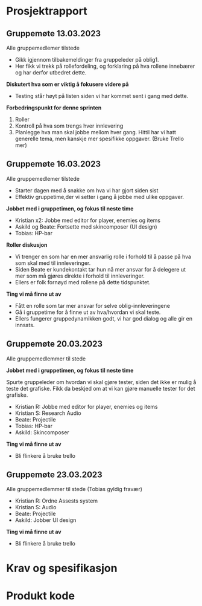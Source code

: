 # Prosjektrapport

## Gruppemøte 13.03.2023 

Alle gruppemedlemer tilstede 

- Gikk igjennom tilbakemeldinger fra gruppeleder på oblig1.
- Her fikk vi trekk på rollefordeling, og forklaring på hva rollene innebærer og har derfor utbedret dette. 

**Diskutert hva som er viktig å fokusere videre på** 
- Testing står høyt på listen siden vi har kommet sent i gang med dette. 

**Forbedringspunkt for denne sprinten**

1. Roller
2. Kontroll på hva som trengs hver innlevering 
3. Planlegge hva man skal jobbe mellom hver gang. Hittil har vi hatt generelle tema, men kanskje mer spesifikke oppgaver. (Bruke Trello mer)

## Gruppemøte 16.03.2023 

Alle gruppemedlemer tilstede 

- Starter dagen med å snakke om hva vi har gjort siden sist
- Effektiv gruppetime,der vi setter i gang å jobbe med ulike oppgaver.  

**Jobbet med i gruppetimen, og fokus til neste time**

- Kristian x2: Jobbe med editor for player, enemies og items 
- Askild og Beate: Fortsette med skincomposer (UI design)
- Tobias: HP-bar

**Roller diskusjon**

- Vi trenger en som har en mer ansvarlig rolle i forhold til å passe på hva som skal med til innleveringer. 
- Siden Beate er kundekontakt tar hun nå mer ansvar for å delegere ut mer som må gjøres direkte i forhold til innleveringer.
- Ellers er folk fornøyd med rollene på dette tidspunktet. 

**Ting vi må finne ut av**

- Fått en rolle som tar mer ansvar for selve oblig-innleveringene 
- Gå i gruppetime for å finne ut av hva/hvordan vi skal teste.
- Ellers fungerer gruppedynamikken godt, vi har god dialog og alle gir en innsats. 

## Gruppemøte 20.03.2023

Alle gruppemedlemmer til stede

**Jobbet med i gruppetimen, og fokus til neste time**

Spurte gruppeleder om hvordan vi skal gjøre tester, siden det ikke er mulig å teste 
det grafiske. Fikk da beskjed om at vi kan gjøre manuelle tester for det grafiske.

- Kristian R: Jobbe med editor for player, enemies og items 
- Kristian S: Research Audio
- Beate: Projectile
- Tobias: HP-bar
- Askild: Skincomposer 

**Ting vi må finne ut av**

- Bli flinkere å bruke trello

## Gruppemøte 23.03.2023 

Alle gruppemedlemmer til stede (Tobias gyldig fravær)

- Kristian R: Ordne Assests system 
- Kristian S: Audio
- Beate: Projectile
- Askild: Jobber UI design 

**Ting vi må finne ut av**

- Bli flinkere å bruke trello 

# Krav og spesifikasjon

# Produkt kode 



